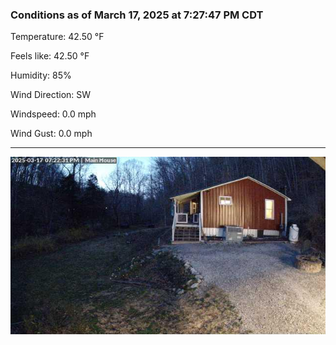 ### Conditions as of March 17, 2025 at 7:27:47 PM CDT 

Temperature: 42.50 &deg;F

Feels like: 42.50 &deg;F

Humidity: 85%

Wind Direction: SW

Windspeed: 0.0 mph

Wind Gust: 0.0 mph

---

<img src="./images/latest.jpeg"/>

